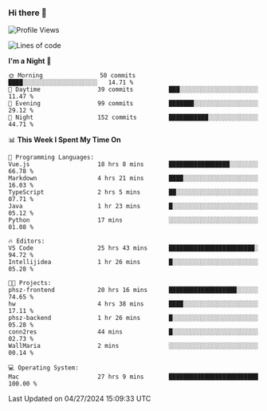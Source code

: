 ### Hi there 👋

<!--
**ALiersEL/ALiersEL** is a ✨ _special_ ✨ repository because its `README.md` (this file) appears on your GitHub profile.

Here are some ideas to get you started:

- 🔭 I’m currently working on ...
- 🌱 I’m currently learning ...
- 👯 I’m looking to collaborate on ...
- 🤔 I’m looking for help with ...
- 💬 Ask me about ...
- 📫 How to reach me: ...
- 😄 Pronouns: ...
- ⚡ Fun fact: ...
-->

<!--START_SECTION:waka-->
![Profile Views](http://img.shields.io/badge/Profile%20Views-0-blue)

![Lines of code](https://img.shields.io/badge/From%20Hello%20World%20I%27ve%20Written-7.6%20million%20lines%20of%20code-blue)

**I'm a Night 🦉** 

```text
🌞 Morning                50 commits          ████░░░░░░░░░░░░░░░░░░░░░   14.71 % 
🌆 Daytime                39 commits          ███░░░░░░░░░░░░░░░░░░░░░░   11.47 % 
🌃 Evening                99 commits          ███████░░░░░░░░░░░░░░░░░░   29.12 % 
🌙 Night                  152 commits         ███████████░░░░░░░░░░░░░░   44.71 % 
```


📊 **This Week I Spent My Time On** 

```text
💬 Programming Languages: 
Vue.js                   18 hrs 8 mins       █████████████████░░░░░░░░   66.78 % 
Markdown                 4 hrs 21 mins       ████░░░░░░░░░░░░░░░░░░░░░   16.03 % 
TypeScript               2 hrs 5 mins        ██░░░░░░░░░░░░░░░░░░░░░░░   07.71 % 
Java                     1 hr 23 mins        █░░░░░░░░░░░░░░░░░░░░░░░░   05.12 % 
Python                   17 mins             ░░░░░░░░░░░░░░░░░░░░░░░░░   01.08 % 

🔥 Editors: 
VS Code                  25 hrs 43 mins      ████████████████████████░   94.72 % 
Intellijidea             1 hr 26 mins        █░░░░░░░░░░░░░░░░░░░░░░░░   05.28 % 

🐱‍💻 Projects: 
phsz-frontend            20 hrs 16 mins      ███████████████████░░░░░░   74.65 % 
hw                       4 hrs 38 mins       ████░░░░░░░░░░░░░░░░░░░░░   17.11 % 
phsz-backend             1 hr 26 mins        █░░░░░░░░░░░░░░░░░░░░░░░░   05.28 % 
conn2res                 44 mins             █░░░░░░░░░░░░░░░░░░░░░░░░   02.73 % 
WallMaria                2 mins              ░░░░░░░░░░░░░░░░░░░░░░░░░   00.14 % 

💻 Operating System: 
Mac                      27 hrs 9 mins       █████████████████████████   100.00 % 
```


 Last Updated on 04/27/2024 15:09:33 UTC
<!--END_SECTION:waka-->
